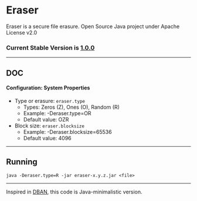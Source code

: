 # Eraser

Eraser is a secure file erasure. Open Source Java project under Apache License v2.0

### Current Stable Version is [1.0.0](https://maven-release.s3.amazonaws.com/release/org/javastack/eraser/1.0.0/eraser-1.0.0.jar)

---

## DOC

#### Configuration: System Properties

 - Type or erasure: ```eraser.type```
   - Types: Zeros (Z), Ones (O), Random (R)
   - Example: -Deraser.type=OR
   - Default value: OZR
 - Block size: ```eraser.blocksize```
   - Example: -Deraser.blocksize=65536
   - Default value: 4096

---

## Running

    java -Deraser.type=R -jar eraser-x.y.z.jar <file>

---
Inspired in [DBAN](http://www.dban.org/), this code is Java-minimalistic version.
